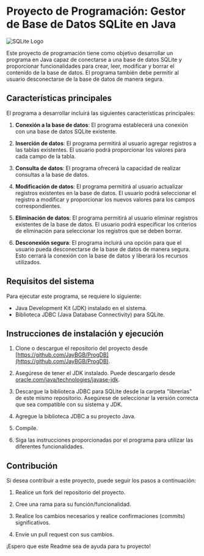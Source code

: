 # Proyecto de Programación: Gestor de Base de Datos SQLite en Java

![SQLite Logo](https://www.sqlite.org/images/sqlite370_banner.gif)

Este proyecto de programación tiene como objetivo desarrollar un programa en Java capaz de conectarse a una base de datos SQLite y proporcionar funcionalidades para crear, leer, modificar y borrar el contenido de la base de datos. El programa también debe permitir al usuario desconectarse de la base de datos de manera segura.

## Características principales

El programa a desarrollar incluirá las siguientes características principales:

1. **Conexión a la base de datos**: El programa establecerá una conexión con una base de datos SQLite existente.

2. **Inserción de datos**: El programa permitirá al usuario agregar registros a las tablas existentes. El usuario podrá proporcionar los valores para cada campo de la tabla.

3. **Consulta de datos**: El programa ofrecerá la capacidad de realizar consultas a la base de datos.

4. **Modificación de datos**: El programa permitirá al usuario actualizar registros existentes en la base de datos. El usuario podrá seleccionar el registro a modificar y proporcionar los nuevos valores para los campos correspondientes.

5. **Eliminación de datos**: El programa permitirá al usuario eliminar registros existentes de la base de datos. El usuario podrá especificar los criterios de eliminación para seleccionar los registros que se deben borrar.

6. **Desconexión segura**: El programa incluirá una opción para que el usuario pueda desconectarse de la base de datos de manera segura. Esto cerrará la conexión con la base de datos y liberará los recursos utilizados.

## Requisitos del sistema

Para ejecutar este programa, se requiere lo siguiente:

- Java Development Kit (JDK) instalado en el sistema.
- Biblioteca JDBC (Java Database Connectivity) para SQLite.

## Instrucciones de instalación y ejecución

1. Clone o descargue el repositorio del proyecto desde [https://github.com/JayBGB/ProgDB](https://github.com/JayBGB/ProgDB).

2. Asegúrese de tener el JDK instalado. Puede descargarlo desde [oracle.com/java/technologies/javase-jdk](https://www.oracle.com/java/technologies/javase-jdk/).

3. Descargue la biblioteca JDBC para SQLite desde la carpeta "librerias" de este mismo repositorio. Asegúrese de seleccionar la versión correcta que sea compatible con su sistema y JDK.

4. Agregue la biblioteca JDBC a su proyecto Java.

5. Compile.

7. Siga las instrucciones proporcionadas por el programa para utilizar las diferentes funcionalidades.

## Contribución

Si desea contribuir a este proyecto, puede seguir los pasos a continuación:

1. Realice un fork del repositorio del proyecto.

2. Cree una rama para su función/funcionalidad.
 
3. Realice los cambios necesarios y realice confirmaciones (commits) significativos.

4. Envíe un pull request con sus cambios.

¡Espero que este Readme sea de ayuda para tu proyecto!
